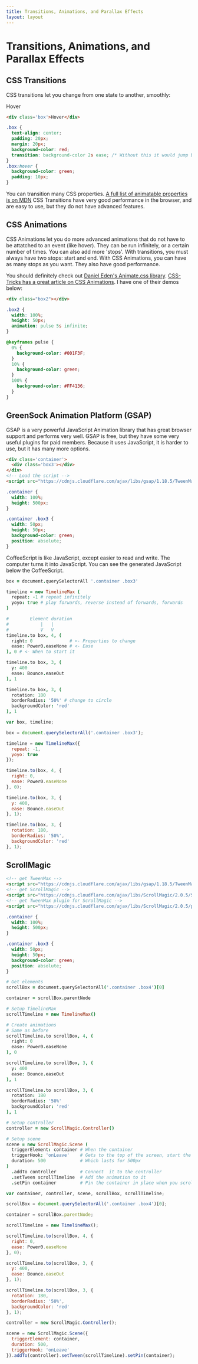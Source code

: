 ```yaml
---
title: Transitions, Animations, and Parallax Effects
layout: layout
---
```


# Transitions, Animations, and Parallax Effects

## CSS Transitions

CSS transitions let you change from one state to another, smoothly:

<div class='box'>Hover</div>

```html
<div class='box'>Hover</div>
```

```css
.box {
  text-align: center;
  padding: 20px;
  margin: 20px;
  background-color: red;
  transition: background-color 2s ease; /* Without this it would jump between states */
}
.box:hover {
  background-color: green;
  padding: 10px;
}
```

You can transition many CSS properties. [A full list of animatable properties is on MDN](https://developer.mozilla.org/en-US/docs/Web/CSS/CSS_animated_properties)
CSS Transitions have very good performance in the browser, and are easy to use, but they do not have advanced features.

## CSS Animations

CSS Animations let you do more advanced animations that do not have to be attatched to an event (like hover). They can be run infinitely, or a certain number of times. You can also add more 'stops'. With transitions, you must always have two stops: start and end. With CSS Animations, you can have as many stops as you want. They also have good performance.

You should definitely check out [Daniel Eden's Animate.css library](https://daneden.github.io/animate.css/). [CSS-Tricks has a great article on CSS Animations](https://css-tricks.com/almanac/properties/a/animation/). I have one of their demos below:

<div class="box2"></div>

```html
<div class="box2"></div>
```

```css
.box2 {
  width: 100%;
  height: 50px;
  animation: pulse 5s infinite;
}

@keyframes pulse {
  0% {
    background-color: #001F3F;
  }
  10% {
    background-color: green;
  }
  100% {
    background-color: #FF4136;
  }
}
```

## GreenSock Animation Platform (GSAP)

GSAP is a very powerful JavaScript Animation library that has great browser support and performs very well. GSAP is free, but they have some very useful plugins for paid members. Because it uses JavaScript, it is harder to use, but it has many more options.

<div class='container'>
  <div class='box3'></div>
</div>

```html
<div class='container'>
  <div class='box3'></div>
</div>
<!-- Load the script -->
<script src="https://cdnjs.cloudflare.com/ajax/libs/gsap/1.18.5/TweenMax.min.js"></script>
```

```css
.container {
  width: 100%;
  height: 500px;
}

.container .box3 {
  width: 50px;
  height: 50px;
  background-color: green;
  position: absolute;
}
```

CoffeeScript is like JavaScript, except easier to read and write. The computer turns it into JavaScript. You can see the generated JavaScript below the CoffeeScript.

```coffee
box = document.querySelectorAll '.container .box3'

timeline = new TimelineMax (
  repeat: -1 # repeat infinitely
  yoyo: true # play forwards, reverse instead of forwards, forwards
)

#        Element duration
#            |   |
#            V   V
timeline.to box, 4, (
  right: 0              # <- Properties to change
  ease: Power0.easeNone # <- Ease
), 0 # <- When to start it

timeline.to box, 3, (
  y: 400
  ease: Bounce.easeOut
), 1

timeline.to box, 3, (
  rotation: 180
  borderRadius: '50%' # change to circle
  backgroundColor: 'red'
), 1
```

```js
var box, timeline;

box = document.querySelectorAll('.container .box3');

timeline = new TimelineMax({
  repeat: -1,
  yoyo: true
});

timeline.to(box, 4, {
  right: 0,
  ease: Power0.easeNone
}, 0);

timeline.to(box, 3, {
  y: 400,
  ease: Bounce.easeOut
}, 1);

timeline.to(box, 3, {
  rotation: 180,
  borderRadius: '50%',
  backgroundColor: 'red'
}, 1);
```

## ScrollMagic

<div class='container'>
  <div class='box4'></div>
</div>

```html
<!-- get TweenMax -->
<script src="https://cdnjs.cloudflare.com/ajax/libs/gsap/1.18.5/TweenMax.min.js"></script>
<!-- get ScrollMagic -->
<script src="https://cdnjs.cloudflare.com/ajax/libs/ScrollMagic/2.0.5/ScrollMagic.min.js"></script>
<!-- get TweenMax plugin for ScrollMagic -->
<script src="https://cdnjs.cloudflare.com/ajax/libs/ScrollMagic/2.0.5/plugins/animation.gsap.min.js"></script>
```

```css
.container {
  width: 100%;
  height: 500px;
}

.container .box3 {
  width: 50px;
  height: 50px;
  background-color: green;
  position: absolute;
}
```

```coffee
# Get elements
scrollBox = document.querySelectorAll('.container .box4')[0]

container = scrollBox.parentNode

# Setup TimelineMax
scrollTimeline = new TimelineMax()

# Create animations
# Same as before
scrollTimeline.to scrollBox, 4, (
  right: 0
  ease: Power0.easeNone
), 0

scrollTimeline.to scrollBox, 3, (
  y: 400
  ease: Bounce.easeOut
), 1

scrollTimeline.to scrollBox, 3, (
  rotation: 180
  borderRadius: '50%'
  backgroundColor: 'red'
), 1

# Setup controller
controller = new ScrollMagic.Controller()

# Setup scene
scene = new ScrollMagic.Scene (
  triggerElement: container # When the container
  triggerHook: 'onLeave'    # Gets to the top of the screen, start the animation.
  duration: 500             # Which lasts for 500px
)
  .addTo controller         # Connect  it to the controller
  .setTween scrollTimeline  # Add the animation to it
  .setPin container         # Pin the container in place when you scroll to it
```

```js
var container, controller, scene, scrollBox, scrollTimeline;

scrollBox = document.querySelectorAll('.container .box4')[0];

container = scrollBox.parentNode;

scrollTimeline = new TimelineMax();

scrollTimeline.to(scrollBox, 4, {
  right: 0,
  ease: Power0.easeNone
}, 0);

scrollTimeline.to(scrollBox, 3, {
  y: 400,
  ease: Bounce.easeOut
}, 1);

scrollTimeline.to(scrollBox, 3, {
  rotation: 180,
  borderRadius: '50%',
  backgroundColor: 'red'
}, 1);

controller = new ScrollMagic.Controller();

scene = new ScrollMagic.Scene({
  triggerElement: container,
  duration: 500,
  triggerHook: 'onLeave'
}).addTo(controller).setTween(scrollTimeline).setPin(container);

```

